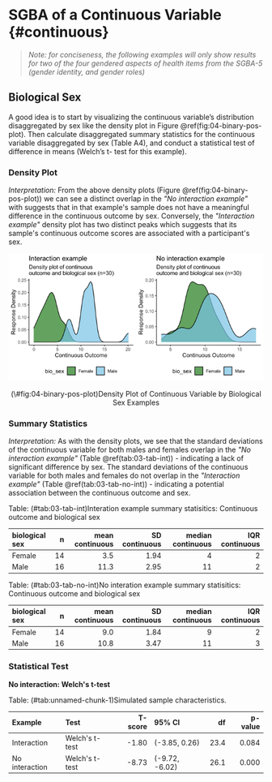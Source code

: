 # SGBA of a Continuous Variable {#continuous}



> *Note: for conciseness, the following examples will only show results for two of the four gendered aspects of health items from the SGBA-5 (gender identity, and gender roles)*


## Biological Sex

A good idea is to start by visualizing the continuous variable’s distribution disaggregated by sex like the density plot in Figure \@ref(fig:04-binary-pos-plot). Then calculate disaggregated summary statistics for the continuous variable disaggregated by sex (Table A4), and conduct a statistical test of difference in means (Welch’s t- test for this example).


### Density Plot

*Interpretation:* From the above density plots (Figure \@ref(fig:04-binary-pos-plot)) we can see a distinct overlap in the *"No interaction example"* with suggests that in that example's sample does not have a meaningful difference in the continuous outcome by sex. Conversely, the *"Interaction example"* density plot has two distinct peaks which suggests that its sample's continuous outcome scores are associated with a participant's sex.

<div class="figure" style="text-align: center">
<img src="03-continuous_files/figure-html/04-binary-pos-plot-1.png" alt="Density Plot of Continuous Variable by Biological Sex Examples" width="50%" /><img src="03-continuous_files/figure-html/04-binary-pos-plot-2.png" alt="Density Plot of Continuous Variable by Biological Sex Examples" width="50%" />
<p class="caption">(\#fig:04-binary-pos-plot)Density Plot of Continuous Variable by Biological Sex Examples</p>
</div>


### Summary Statistics

*Interpretation:* As with the density plots, we see that the standard deviations of the continuous variable for both males and females overlap in the *"No interaction example"* (Table \@ref(tab:03-tab-int)) - indicating a lack of significant difference by sex. The standard deviations of the continuous variable for both males and females do not overlap in the *"Interaction example"* (Table \@ref(tab:03-tab-no-int)) - indicating a potential association between the continuous outcome and sex.


Table: (\#tab:03-tab-int)Interation example summary statisitics: Continuous outcome and biological sex

|biological sex |  n| mean continuous| SD continuous| median continuous| IQR continuous|
|:--------------|--:|---------------:|-------------:|-----------------:|--------------:|
|Female         | 14|             3.5|          1.94|                 4|              2|
|Male           | 16|            11.3|          2.95|                11|              2|


Table: (\#tab:03-tab-no-int)No interation example summary statisitics: Continuous outcome and biological sex

|biological sex |  n| mean continuous| SD continuous| median continuous| IQR continuous|
|:--------------|--:|---------------:|-------------:|-----------------:|--------------:|
|Female         | 14|             9.0|          1.84|                 9|              2|
|Male           | 16|            10.8|          3.47|                11|              3|


### Statistical Test

**No interaction: Welch's t-test**

Table: (\#tab:unnamed-chunk-1)Simulated sample characteristics.

|Example        |Test           | T-score|95% CI         |   df| p-value|
|:--------------|:--------------|-------:|:--------------|----:|-------:|
|Interaction    |Welch's t-test |   -1.80|(-3.85, 0.26)  | 23.4|   0.084|
|No interaction |Welch's t-test |   -8.73|(-9.72, -6.02) | 26.1|   0.000|

